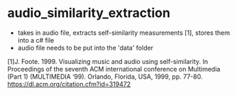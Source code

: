 # audio_similarity_extraction
- takes in audio file, extracts self-similarity measurements [1], stores them into a c# file
- audio file needs to be put into the 'data' folder

[1]J. Foote. 1999. Visualizing music and audio using self-similarity. In Proceedings of the seventh ACM international conference on Multimedia (Part 1) (MULTIMEDIA ‘99). Orlando, Florida, USA, 1999, pp. 77-80. https://dl.acm.org/citation.cfm?id=319472

